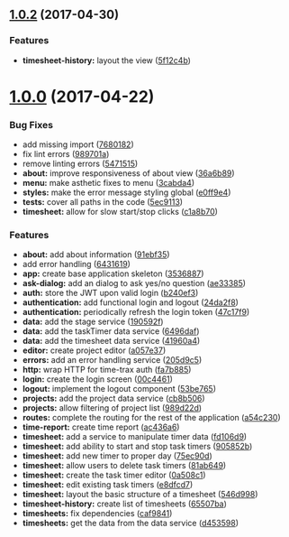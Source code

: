<a name="1.0.2"></a>
## [1.0.2](https://github.com/kensodemann/time-trax/compare/1.0.1...v1.0.2) (2017-04-30)


### Features

* **timesheet-history:** layout the view ([5f12c4b](https://github.com/kensodemann/time-trax/commit/5f12c4b))



<a name="1.0.0"></a>
# [1.0.0](https://github.com/kensodemann/time-trax/compare/3536887...1.0.0) (2017-04-22)


### Bug Fixes

* add missing import ([7680182](https://github.com/kensodemann/time-trax/commit/7680182))
* fix lint errors ([989701a](https://github.com/kensodemann/time-trax/commit/989701a))
* remove linting errors ([5471515](https://github.com/kensodemann/time-trax/commit/5471515))
* **about:** improve responsiveness of about view ([36a6b89](https://github.com/kensodemann/time-trax/commit/36a6b89))
* **menu:** make asthetic fixes to menu ([3cabda4](https://github.com/kensodemann/time-trax/commit/3cabda4))
* **styles:** make the error message styling global ([e0ff9e4](https://github.com/kensodemann/time-trax/commit/e0ff9e4))
* **tests:** cover all paths in the code ([5ec9113](https://github.com/kensodemann/time-trax/commit/5ec9113))
* **timesheet:** allow for slow start/stop clicks ([c1a8b70](https://github.com/kensodemann/time-trax/commit/c1a8b70))


### Features

* **about:** add about information ([91ebf35](https://github.com/kensodemann/time-trax/commit/91ebf35))
* add error handling ([6431619](https://github.com/kensodemann/time-trax/commit/6431619))
* **app:** create base application skeleton ([3536887](https://github.com/kensodemann/time-trax/commit/3536887))
* **ask-dialog:** add an dialog to ask yes/no question ([ae33385](https://github.com/kensodemann/time-trax/commit/ae33385))
* **auth:** store the JWT upon valid login ([b240ef3](https://github.com/kensodemann/time-trax/commit/b240ef3))
* **authentication:** add functional login and logout ([24da2f8](https://github.com/kensodemann/time-trax/commit/24da2f8))
* **authentication:** periodically refresh the login token ([47c17f9](https://github.com/kensodemann/time-trax/commit/47c17f9))
* **data:** add the stage service ([190592f](https://github.com/kensodemann/time-trax/commit/190592f))
* **data:** add the taskTimer data service ([6496daf](https://github.com/kensodemann/time-trax/commit/6496daf))
* **data:** add the timesheet data service ([41960a4](https://github.com/kensodemann/time-trax/commit/41960a4))
* **editor:** create project editor ([a057e37](https://github.com/kensodemann/time-trax/commit/a057e37))
* **errors:** add an error handling service ([205d9c5](https://github.com/kensodemann/time-trax/commit/205d9c5))
* **http:** wrap HTTP for time-trax auth ([fa7b885](https://github.com/kensodemann/time-trax/commit/fa7b885))
* **login:** create the login screen ([00c4461](https://github.com/kensodemann/time-trax/commit/00c4461))
* **logout:** implement the logout component ([53be765](https://github.com/kensodemann/time-trax/commit/53be765))
* **projects:** add the project data service ([cb8b506](https://github.com/kensodemann/time-trax/commit/cb8b506))
* **projects:** allow filtering of project list ([989d22d](https://github.com/kensodemann/time-trax/commit/989d22d))
* **routes:** complete the routing for the rest of the application ([a54c230](https://github.com/kensodemann/time-trax/commit/a54c230))
* **time-report:** create time report ([ac436a6](https://github.com/kensodemann/time-trax/commit/ac436a6))
* **timesheet:** add a service to manipulate timer data ([fd106d9](https://github.com/kensodemann/time-trax/commit/fd106d9))
* **timesheet:** add ability to start and stop task timers ([905852b](https://github.com/kensodemann/time-trax/commit/905852b))
* **timesheet:** add new timer to proper day ([75ec90d](https://github.com/kensodemann/time-trax/commit/75ec90d))
* **timesheet:** allow users to delete task timers ([81ab649](https://github.com/kensodemann/time-trax/commit/81ab649))
* **timesheet:** create the task timer editor ([0a508c1](https://github.com/kensodemann/time-trax/commit/0a508c1))
* **timesheet:** edit existing task timers ([e8dfcd7](https://github.com/kensodemann/time-trax/commit/e8dfcd7))
* **timesheet:** layout the basic structure of a timesheet ([546d998](https://github.com/kensodemann/time-trax/commit/546d998))
* **timesheet-history:** create list of timesheets ([65507ba](https://github.com/kensodemann/time-trax/commit/65507ba))
* **timesheets:** fix dependencies ([caf9841](https://github.com/kensodemann/time-trax/commit/caf9841))
* **timesheets:** get the data from the data service ([d453598](https://github.com/kensodemann/time-trax/commit/d453598))




